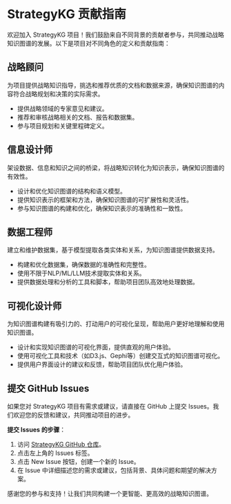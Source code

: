 # StrategyKG 贡献指南

欢迎加入 StrategyKG 项目！我们鼓励来自不同背景的贡献者参与，共同推动战略知识图谱的发展。以下是项目对不同角色的定义和贡献指南：

## 战略顾问
为项目提供战略知识指导，挑选和推荐优质的文档和数据来源，确保知识图谱的内容符合战略规划和决策的实际需求。

- 提供战略领域的专家意见和建议。
- 推荐和审核战略相关的文档、报告和数据集。
- 参与项目规划和关键里程碑定义。

## 信息设计师
架设数据、信息和知识之间的桥梁，将战略知识转化为知识表示，确保知识图谱的有效性。

- 设计和优化知识图谱的结构和语义模型。
- 提供知识表示的框架和方法，确保知识图谱的可扩展性和灵活性。
- 参与知识图谱的构建和优化，确保知识表示的准确性和一致性。

## 数据工程师
建立和维护数据集，基于模型提取各类实体和关系，为知识图谱提供数据支持。

- 构建和优化数据集，确保数据的准确性和完整性。
- 使用不限于NLP/ML/LLM技术提取实体和关系。
- 提供数据处理和分析的工具和脚本，帮助项目团队高效地处理数据。

## 可视化设计师
为知识图谱构建有吸引力的、打动用户的可视化呈现，帮助用户更好地理解和使用知识图谱。

- 设计和实现知识图谱的可视化界面，提供直观的用户体验。
- 使用可视化工具和技术（如D3.js、Gephi等）创建交互式的知识图谱可视化。
- 提供用户界面设计的建议和反馈，帮助项目团队优化用户体验。

## 提交 GitHub Issues
如果您对 StrategyKG 项目有需求或建议，请直接在 GitHub 上提交 Issues。我们欢迎您的反馈和建议，共同推动项目的进步。

**提交 Issues 的步骤**：
1. 访问 [StrategyKG GitHub 仓库](https://github.com/StrategyLogic/StrategyKG)。
2. 点击左上角的 Issues 标签。
3. 点击 New Issue 按钮，创建一个新的 Issue。
4. 在 Issue 中详细描述您的需求或建议，包括背景、具体问题和期望的解决方案。

感谢您的参与和支持！让我们共同构建一个更智能、更高效的战略知识图谱。
